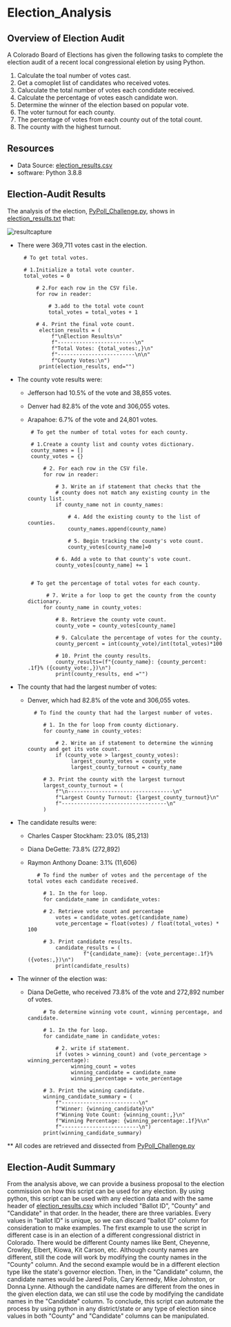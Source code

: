 # Election_Analysis


## Overview of Election Audit
A Colorado Board of Elections has given the following tasks to complete the election audit of a recent local congressional eletion by using Python.

1. Calculate the toal number of votes cast.
2. Get a comoplet list of candidates who received votes.
3. Caluculate the total number of votes each condidate received.
4. Calculate the percentage of votes easch candidate won. 
5. Determine the winner of the election based on popular vote. 
6. The voter turnout for each county.
7. The percentage of votes from each county out of the total count.
8. The county with the highest turnout.

## Resources
- Data Source: [election_results.csv](Resources/election_results.csv)
- software: Python 3.8.8

## Election-Audit Results
The analysis of the election, [PyPoll_Challenge.py](PyPoll_Challenge.py), shows in [election_results.txt](analysis/election_results.txt) that:

![resultcapture](Resources/election_results.png)

-  There were 369,711 votes cast in the election. 
         
         # To get total votes. 
         
         # 1.Initialize a total vote counter.
         total_votes = 0
         
             # 2.For each row in the CSV file.
             for row in reader:
         
                 # 3.add to the total vote count
                 total_votes = total_votes + 1
             
             # 4. Print the final vote count.
              election_results = (
                  f"\nElection Results\n"
                  f"-------------------------\n"
                  f"Total Votes: {total_votes:,}\n"
                  f"-------------------------\n\n"
                  f"County Votes:\n")
              print(election_results, end="")
               
   
-  The county vote results were:
   - Jefferson had 10.5% of the vote and 38,855 votes.
   - Denver had 82.8% of the vote and 306,055 votes.
   - Arapahoe: 6.7% of the vote and 24,801 votes.

          # To get the number of total votes for each county.
         
          # 1.Create a county list and county votes dictionary.
          county_names = []
          county_votes = {}
                
              # 2. For each row in the CSV file.
              for row in reader:
                   
                  # 3. Write an if statement that checks that the
                  # county does not match any existing county in the county list.
                  if county_name not in county_names:

                      # 4. Add the existing county to the list of counties.
                      county_names.append(county_name)

                      # 5. Begin tracking the county's vote count.
                      county_votes[county_name]=0

                  # 6. Add a vote to that county's vote count.
                  county_votes[county_name] += 1
                  
                  
          # To get the percentage of total votes for each county.
              
               # 7. Write a for loop to get the county from the county dictionary.
              for county_name in county_votes:
                   
                  # 8. Retrieve the county vote count.
                  county_vote = county_votes[county_name]
                   
                  # 9. Calculate the percentage of votes for the county.
                  county_percent = int(county_vote)/int(total_votes)*100
                  
                  # 10. Print the county results.
                  county_results=(f"{county_name}: {county_percent: .1f}% ({county_vote:,})\n")
                  print(county_results, end ="")
            
- The county that had the largest number of votes:
   - Denver, which had 82.8% of the vote and 306,055 votes.

           # To find the county that had the largest number of votes.
           
              # 1. In the for loop from county dictionary.
              for county_name in county_votes:
                   
                  # 2. Write an if statement to determine the winning county and get its vote count.
                  if (county_vote > largest_county_votes):
                       largest_county_votes = county_vote
                       largest_county_turnout = county_name
                       
              # 3. Print the county with the largest turnout
              largest_county_turnout = (
                  f"\n----------------------------------\n"
                  f"Largest County Turnout: {largest_county_turnout}\n"
                  f"----------------------------------\n"
              )
               
               
- The candidate results were:
   - Charles Casper Stockham: 23.0% (85,213)
   - Diana DeGette: 73.8% (272,892)
   - Raymon Anthony Doane: 3.1% (11,606)
            
            # To find the number of votes and the percentage of the total votes each candidate received.
            
              # 1. In the for loop.
              for candidate_name in candidate_votes:
              
              # 2. Retrieve vote count and percentage
                  votes = candidate_votes.get(candidate_name)
                  vote_percentage = float(votes) / float(total_votes) * 100
                  
              # 3. Print candidate results.
                  candidate_results = (
                           f"{candidate_name}: {vote_percentage:.1f}% ({votes:,})\n")
                  print(candidate_results)
                           
            
            
- The winner of the election was:
   - Diana DeGette, who received 73.8% of the vote and 272,892 number of votes.

              # To determine winning vote count, winning percentage, and candidate.
                  
              # 1. In the for loop.
              for candidate_name in candidate_votes:
                
                  # 2. write if statement.
                  if (votes > winning_count) and (vote_percentage > winning_percentage):
                       winning_count = votes
                       winning_candidate = candidate_name
                       winning_percentage = vote_percentage

              # 3. Print the winning candidate.
              winning_candidate_summary = (
                  f"-------------------------\n"
                  f"Winner: {winning_candidate}\n"
                  f"Winning Vote Count: {winning_count:,}\n"
                  f"Winning Percentage: {winning_percentage:.1f}%\n"
                  f"-------------------------\n")
              print(winning_candidate_summary)

                  
   
** All codes are retrieved and dissected from [PyPoll_Challenge.py](PyPoll_Challenge.py)

## Election-Audit Summary
From the analysis above, we can provide a business proposal to the election commission on how this script can be used for any election. By using python, this script can be used with any election data and with the same header of [election_results.csv](Resources/election_results.csv) which included "Ballot ID", "County" and "Candidate" in that order. In the header, there are three variables. Every values in "ballot ID" is unique, so we can discard "ballot ID" column for consideration to make examples.  The first example to use the script in different case is in an election of a different congressional district in Colorado. There would be different County names like Bent, Cheyenne, Crowley, Elbert, Kiowa, Kit Carson, etc.  Although county names are different, still the code will work by modifying the county names in the "County" column. And the second example would be in a different election type like the state's governor election. Then, in the "Candidate" column, the candidate names would be Jared Polis, Cary Kennedy, Mike Johnston, or Donna Lynne. Although the candidate names are different from the ones in the given election data, we can stil use the code by modifying the candidate names in the "Candidate" column. To conclude, this script can automate the process by using python in any district/state or any type of election since values in both "County" and "Candidate" columns can be manipulated. 
